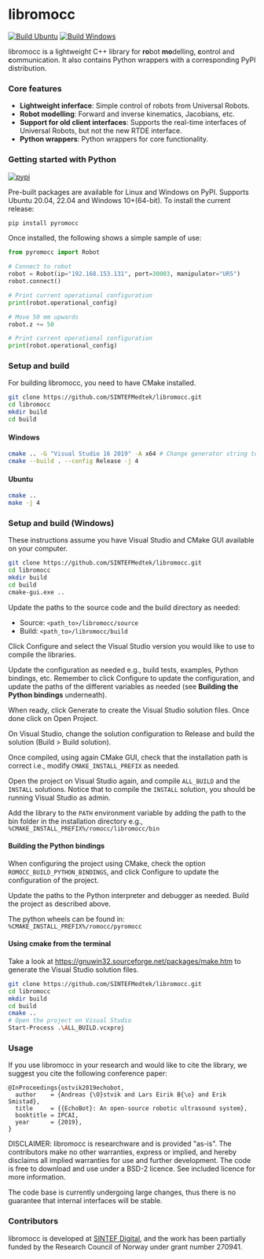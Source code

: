 libromocc
=========

[![Build Ubuntu](https://github.com/SINTEFMedtek/libromocc/actions/workflows/build_ubuntu.yml/badge.svg)](https://github.com/SINTEFMedtek/libromocc/actions/workflows/build_ubuntu.yml)
[![Build Windows](https://github.com/SINTEFMedtek/libromocc/actions/workflows/build_windows.yml/badge.svg)](https://github.com/SINTEFMedtek/libromocc/actions/workflows/build_windows.yml)

libromocc is a lightweight C++ library for **ro**bot **mo**delling, **c**ontrol and **c**ommunication. It
also contains Python wrappers with a corresponding PyPI distribution.

### Core features ###
* **Lightweight inferface**: Simple control of robots from Universal Robots. 
* **Robot modelling**: Forward and inverse kinematics, Jacobians, etc. 
* **Support for old client interfaces**: Supports the real-time interfaces of Universal Robots, but not the new RTDE interface.
* **Python wrappers**: Python wrappers for core functionality. 

### Getting started with Python ###
[![pypi](https://badgen.net/pypi/v/pyromocc)](https://pypi.org/project/pyromocc/)

Pre-built packages are available for Linux and Windows on PyPI. Supports Ubuntu 20.04, 22.04 and Windows 10+(64-bit). 
To install the current release:

```bash
pip install pyromocc
```

Once installed, the following shows a simple sample of use:
```python
from pyromocc import Robot

# Connect to robot
robot = Robot(ip="192.168.153.131", port=30003, manipulator="UR5")
robot.connect()

# Print current operational configuration
print(robot.operational_config)

# Move 50 mm upwards
robot.z += 50

# Print current operational configuration
print(robot.operational_config)
```

### Setup and build ###
For building libromocc, you need to have CMake installed. 

```bash
git clone https://github.com/SINTEFMedtek/libromocc.git
cd libromocc
mkdir build
cd build
```

#### Windows ####
```bash
cmake .. -G "Visual Studio 16 2019" -A x64 # Change generator string to reflect your VS version
cmake --build . --config Release -j 4
```

#### Ubuntu ####

```bash
cmake ..
make -j 4
```

### Setup and build (Windows) ###

These instructions assume you have Visual Studio and CMake GUI available on your computer. 
```bash
git clone https://github.com/SINTEFMedtek/libromocc.git
cd libromocc
mkdir build
cd build
cmake-gui.exe ..
```
Update the paths to the source code and the build directory as needed:
- Source: ```<path_to>/libromocc/source```
- Build: ```<path_to>/libromocc/build```

Click Configure and select the Visual Studio version you would like to use to compile the libraries.

Update the configuration as needed e.g., build tests, examples, Python bindings, etc. Remember to click Configure to update the configuration, and update the paths of the different variables as needed (see **Building the Python bindings** underneath).

When ready, click Generate to create the Visual Studio solution files. Once done click on Open Project.

On Visual Studio, change the solution configuration to Release and build the solution (Build > Build solution).

Once compiled, using again CMake GUI, check that the installation path is correct i.e., modify ```CMAKE_INSTALL_PREFIX``` as needed.

Open the project on Visual Studio again, and compile ```ALL_BUILD``` and the ```INSTALL``` solutions. Notice that to compile the ```INSTALL``` solution, you should be running Visual Studio as admin.

Add the library to the ```PATH``` environment variable by adding the path to the bin folder in the installation directory e.g., ```%CMAKE_INSTALL_PREFIX%/romocc/libromocc/bin```

#### Building the Python bindings ####
When configuring the project using CMake, check the option ```ROMOCC_BUILD_PYTHON_BINDINGS```, and click Configure to update the configuration of the project.

Update the paths to the Python interpreter and debugger as needed. Build the project as described above.

The python wheels can be found in: ```%CMAKE_INSTALL_PREFIX%/romocc/pyromocc```

#### Using cmake from the terminal ####
Take a look at https://gnuwin32.sourceforge.net/packages/make.htm to generate the Visual Studio solution files.
```bash
git clone https://github.com/SINTEFMedtek/libromocc.git
cd libromocc
mkdir build
cd build
cmake ..
# Open the project on Visual Studio
Start-Process .\ALL_BUILD.vcxproj
```

### Usage ###

If you use libromocc in your research and would like to cite the library, we suggest you cite the following conference paper:

```
@InProceedings{ostvik2019echobot,
  author    = {Andreas {\O}stvik and Lars Eirik B{\o} and Erik Smistad},
  title     = {{EchoBot}: An open-source robotic ultrasound system},
  booktitle = IPCAI,
  year      = {2019},
}
```

DISCLAIMER: libromocc is researchware and is provided "as-is". The contributors make no other warranties, express or 
implied, and hereby disclaims all implied warranties for use and further development. The code is free to download and 
use under a BSD-2 licence. See included licence for more information.

The code base is currently undergoing large changes, thus there is no guarantee that internal interfaces will be stable.


### Contributors ###

libromocc is developed at [SINTEF Digital](http://www.sintef.no), and the work has been partially funded by the Research Council of Norway under grant number 270941.
